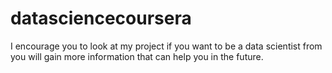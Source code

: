 # datasciencecoursera
I encourage you to look at my project if you want to be a data scientist from you will gain more information that can help you in the future.
